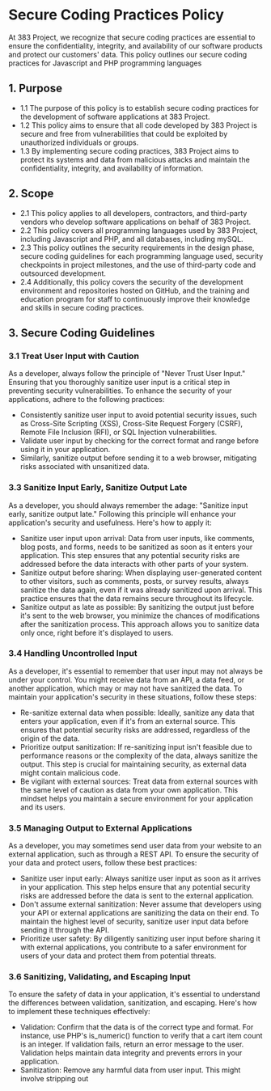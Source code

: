 # Secure Coding Practices Policy
At 383 Project, we recognize that secure coding practices are essential to ensure the confidentiality, integrity, and availability of our software products and protect our customers' data. This policy outlines our secure coding practices for Javascript and PHP programming languages

## 1. Purpose 
- 1.1 The purpose of this policy is to establish secure coding practices for the development of software applications at 383 Project.
- 1.2 This policy aims to ensure that all code developed by 383 Project is secure and free from vulnerabilities that could be exploited by unauthorized individuals or groups.
- 1.3 By implementing secure coding practices, 383 Project aims to protect its systems and data from malicious attacks and maintain the confidentiality, integrity, and availability of information.

## 2. Scope 
- 2.1 This policy applies to all developers, contractors, and third-party vendors who develop software applications on behalf of 383 Project.
- 2.2 This policy covers all programming languages used by 383 Project, including Javascript and PHP, and all databases, including mySQL. 
- 2.3 This policy outlines the security requirements in the design phase, secure coding guidelines for each programming language used, security checkpoints in project milestones, and the use of third-party code and outsourced development.
- 2.4  Additionally, this policy covers the security of the development environment and repositories hosted on GitHub, and the training and education program for staff to continuously improve their knowledge and skills in secure coding practices.

## 3. Secure Coding Guidelines 

### 3.1  Treat User Input with Caution
As a developer, always follow the principle of "Never Trust User Input." Ensuring that you thoroughly sanitize user input is a critical step in preventing security vulnerabilities. To enhance the security of your applications, adhere to the following practices:

- Consistently sanitize user input to avoid potential security issues, such as Cross-Site Scripting (XSS), Cross-Site Request Forgery (CSRF), Remote File Inclusion (RFI), or SQL Injection vulnerabilities.
- Validate user input by checking for the correct format and range before using it in your application.
- Similarly, sanitize output before sending it to a web browser, mitigating risks associated with unsanitized data.

### 3.3 Sanitize Input Early, Sanitize Output Late
As a developer, you should always remember the adage: "Sanitize input early, sanitize output late." Following this principle will enhance your application's security and usefulness. Here's how to apply it:

- Sanitize user input upon arrival: Data from user inputs, like comments, blog posts, and forms, needs to be sanitized as soon as it enters your application. This step ensures that any potential security risks are addressed before the data interacts with other parts of your system.
- Sanitize output before sharing: When displaying user-generated content to other visitors, such as comments, posts, or survey results, always sanitize the data again, even if it was already sanitized upon arrival. This practice ensures that the data remains secure throughout its lifecycle.
- Sanitize output as late as possible: By sanitizing the output just before it's sent to the web browser, you minimize the chances of modifications after the sanitization process. This approach allows you to sanitize data only once, right before it's displayed to users.

### 3.4 Handling Uncontrolled Input
As a developer, it's essential to remember that user input may not always be under your control. You might receive data from an API, a data feed, or another application, which may or may not have sanitized the data. To maintain your application's security in these situations, follow these steps:

- Re-sanitize external data when possible: Ideally, sanitize any data that enters your application, even if it's from an external source. This ensures that potential security risks are addressed, regardless of the origin of the data.
- Prioritize output sanitization: If re-sanitizing input isn't feasible due to performance reasons or the complexity of the data, always sanitize the output. This step is crucial for maintaining security, as external data might contain malicious code.
- Be vigilant with external sources: Treat data from external sources with the same level of caution as data from your own application. This mindset helps you maintain a secure environment for your application and its users.

### 3.5 Managing Output to External Applications
As a developer, you may sometimes send user data from your website to an external application, such as through a REST API. To ensure the security of your data and protect users, follow these best practices:

- Sanitize user input early: Always sanitize user input as soon as it arrives in your application. This step helps ensure that any potential security risks are addressed before the data is sent to the external application.
- Don't assume external sanitization: Never assume that developers using your API or external applications are sanitizing the data on their end. To maintain the highest level of security, sanitize user input data before sending it through the API.
- Prioritize user safety: By diligently sanitizing user input before sharing it with external applications, you contribute to a safer environment for users of your data and protect them from potential threats.

### 3.6 Sanitizing, Validating, and Escaping Input
To ensure the safety of data in your application, it's essential to understand the differences between validation, sanitization, and escaping. Here's how to implement these techniques effectively:

- Validation: Confirm that the data is of the correct type and format. For instance, use PHP's is_numeric() function to verify that a cart item count is an integer. If validation fails, return an error message to the user. Validation helps maintain data integrity and prevents errors in your application.
- Sanitization: Remove any harmful data from user input. This might involve stripping out <script> tags or removing quotes from an HTML attribute. Sanitization ensures that malicious data doesn't compromise your application's security.
- Escaping: Convert potentially harmful data into a harmless format. For example, if a user submits an input containing a <script> tag, you can escape it by converting the greater and less than signs into their respective HTML entities (< and >). Escaping prevents security vulnerabilities such as XSS attacks.
 
### 3.7 Output Vectors and Vulnerabilities
When developing applications, it's essential to comprehend the various output vectors and their associated vulnerabilities to ensure a secure environment for your users. This guideline provides a more detailed overview of common output vectors and how to mitigate their potential risks.
 
#### Visitor's Browser
The most common output vector occurs when a PHP application sends data to a user's web browser. The primary vulnerability in this scenario is Cross-Site Scripting (XSS), which can be exploited by attackers to execute malicious scripts. To address this vulnerability, it's important to validate and sanitize user input before outputting it to the browser.
 
#### Database
As data exits your application and enters the database, it becomes susceptible to SQL Injection attacks. These attacks can lead to unauthorized data access, modification, or addition. To minimize this risk, ensure that any data sent to your database is safe and secure, preventing unauthorized access or manipulation.
 
#### Files
PHP applications and plugins often write data to files, which can introduce vulnerabilities if an attacker is able to execute malicious code through unauthorized file access. To mitigate this risk, make sure the data being written to files is safe, and verify that the filenames being used are secure and non-executable.
 
#### Shell Commands
Shell commands represent another potential output vector in your application, with the associated risk of executing undesirable shell commands using user-data. Generally, it's best to avoid using shell commands in PHP web applications. Instead, opt for built-in PHP functions for tasks like directory listings or file manipulation. However, if it's absolutely necessary to use shell commands that involve external data, employ strict validation, sanitization, and escaping techniques to minimize the risk.

Note: These guidelines are not exhaustive and should be supplemented with specific best practices based on the project's needs and context. The Engineering teams individual departments has further expantion in this area which details can be found here:

[Frontend Engineering Code of Conduct](/) (Work in Progress)

[Backend Engineering Code of Conduct](/) (Work in Progress)

[Support Engineering Code of Conduct](/) (Work in Progress)

## 4. Security Checkpoints

- 4.1 Security checkpoints are implemented throughout the development lifecycle to ensure that security is a fundamental part of the development process. These checkpoints serve as milestones to identify and address potential security issues at each stage of the process. The check points vary for each product but as a rule happen durring the following stages:

  - 4.1.1 Manual QA Testing within a QA enviroments throughout the build cycle.
  - 4.1.2 Automated security scan across the Staging enviroment prior to feature deployment.
  - 4.1.2 Post deployment security scan. 
  - 4.1.3 Depending if the client is paying for active maintainance or a security plan we will perform the neccessary scans to the plan purchased.
  - 4.1.4 All clients are made aware of the risks that are associated without undertaking maintainance.
  - 4.1.5 Clients are free to use their own securirty providers and third parties to perform any pentesting task as long as they provide prior warning.

- 4.2 Security Requirements Analysis: Security requirements analysis must be conducted in the design phase of the development process. This analysis will identify the necessary security controls to be implemented throughout the application's lifecycle.
- 4.3 [Secure Coding Guidelines](): Secure coding guidelines must be followed by all developers during the development phase. These guidelines will ensure that the code is written securely and minimize the risk of introducing vulnerabilities or exploits. 
- 4.4 [Code Reviews and Testing](https://github.com/383Project/engineering-code-of-conduct/blob/main/lifecycle/build/code-review-policy.md): Code reviews and testing must be conducted before and after deployment to identify and address any security issues. Regular vulnerability scanning and testing must also be performed post-deployment.
- 4.5 Where applicable and a client is subscribed to 383 Projects [maintainance](https://github.com/383Project/engineering-code-of-conduct/blob/main/lifecycle/support/maintainance-policy.md) offering Ongoing Vulnerability Scanning and Testing: Regular vulnerability scanning and testing must be performed post-deployment to identify and address any security issues that may arise.

## 5. Development Environment
The following are examples of how secure coding practices that are in place however you can see the full development enviroment policy [here](https://github.com/383Project/engineering-code-of-conduct/blob/main/lifecycle/build/development-enviroments-policy.md).

- 5.1 All development environments must be secured by default and access should be granted on a need-to-know basis. Access to these enviroments will match the controls used within our Github version control document found [here](https://docs.google.com/spreadsheets/d/1FMMUOr2p9ogBBPHKf4qSvZTrQyCUd1Z0cudHJ8x2KdA)
- 5.2 All development environments must have the latest security updates and patches installed.
- 5.3 Developers must not use development environments to access or enter sensitive data.
- 5.4 All data in development environments must be protected with at a minimum a HTACCESS password. There must not be any public facing QA,Staging or development build enviroments. 
- 5.5 Developers must report any security vulnerabilities or incidents related to development environments immediately to the appropriate team.

## 6. Design Phase
- 6.1 Security requirements must be integrated into the design phase of all software development projects.
- 6.2 Design reviews should be conducted to identify potential security issues before development begins.
- 6.3 Design documentation should include security requirements and considerations, such as encryption requirements, access controls, and secure coding practices.
- 6.4 The design phase should include testing and validation of security controls before development begins.
- 6.5 Design decisions must be documented and reviewed regularly to ensure they meet the organization's security requirements.

## 7. Code Repositories
- 7.1 Code repositories should be hosted on a secure platform, such as GitHub, with appropriate access controls in place. All code managed by clients on behalf of 383 must be only stored in 383 Projects github account and the appropriate controls must be applied. The controls for github can be found [here](https://docs.google.com/spreadsheets/d/1FMMUOr2p9ogBBPHKf4qSvZTrQyCUd1Z0cudHJ8x2KdA). 
- 7.2 All code changes must be tracked through version control to maintain a clear audit trail.
- 7.3 Developers should follow secure coding practices when committing code to the repository, including avoiding hard-coded passwords or sensitive information, using parameterized queries to prevent SQL injection attacks, and avoiding the use of insecure functions or libraries.
- 7.4 Only authorized personnel should be granted access to code repositories, and access should be granted on a need-to-know basis.
- 7.5 Developers should use strong passwords and two-factor authentication when accessing code repositories to prevent unauthorized access.
- 7.6 Third-party code and libraries must be regularly reviewed if a project is in current active development or has any preventative measured maintainance package applied to it.

## 8. Secure Code Training
- 8.1 All developers must complete an initial security training course before starting any development work. This is completed upon 383 Projects onboarding process. 
- 8.2 The company will provide access to online training resources, such as Udemy, for developers to use for their ongoing security education.
- 8.3 Security training will cover topics such as secure coding practices, vulnerability detection and mitigation, and secure development lifecycles.
- 8.4 Developers are expected to apply the security best practices they learn in training to their daily work.
- 8.5 The company will encourage and support developers in obtaining relevant security certifications.
- 8.6 Developers are encouraged to share security knowledge and best practices with their colleagues, and to discuss security concerns and issues openly with their team leads or security specialists.

## 9. Outsourced Development
- 9.1 All outsourced development must follow the same secure coding practices and guidelines as internal development teams. Third parties will have access at all times to see the 383 project code of conduct to see the appropriate behaviour, methods and actions that apply when working within the team. The index for the code of conduct can be found [here](https://github.com/383Project/engineering-code-of-conduct).
- 9.2 All outsourced development teams must provide evidence of their own secure coding practices and guidelines, which should be reviewed and approved by internal development teams.
- 9.3 Outsourced development teams must provide regular updates and reports on the status of their development progress, including any security issues or vulnerabilities identified.
- 9.4 All outsourced development teams must sign a non-disclosure agreement and agree to adhere to the security policies and procedures of the organisation.
- 9.5 The organisation must perform a security risk assessment of any third-party vendors or contractors before engaging in business with them.
- 9.6 Any identified security risks or vulnerabilities with outsourced development must be reported to the organization immediately and resolved in a timely manner.
- 9.7 All outsourced development must be conducted in accordance with any relevant laws and regulations governing data protection and privacy.
- 9.8 The organization must ensure that outsourced development teams are aware of their responsibilities with respect to the security of data and the protection of privacy.

## 10. Third-Party Code
- 10.1 Third-party code should be reviewed for security vulnerabilities before being integrated into the project.
- 10.2 Only trusted and reputable third-party code should be used in the project.
- 10.3 Regular updates should be made to third-party code across projects that are actively worked across or clients who have maintainance programmes with us to ensure any security vulnerabilities are patched.
- 10.4 All third-party code should be documented, including version numbers and where it is being used in the project.
- 10.5 Third-party code should not be modified unless it is absolutely necessary, and any modifications should be thoroughly tested and reviewed for security vulnerabilities.

By following this policy, we can ensure that our software products are developed using secure coding practices and protect our customers' data from security vulnerabilities.
